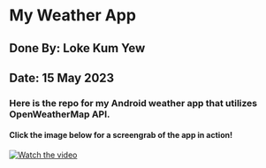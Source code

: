 # My Weather App
## Done By: Loke Kum Yew
## Date: 15 May 2023

### Here is the repo for my Android weather app that utilizes OpenWeatherMap API.

#### Click the image below for a screengrab of the app in action!
<!-- blank line -->
[![Watch the video](https://img.youtube.com/vi/_EG_4RqS5PE/maxresdefault.jpg)](https://youtu.be/_EG_4RqS5PE)

